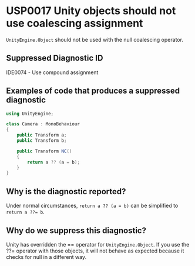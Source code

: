 # USP0017 Unity objects should not use coalescing assignment

`UnityEngine.Object` should not be used with the null coalescing operator.

## Suppressed Diagnostic ID

IDE0074 - Use compound assignment

## Examples of code that produces a suppressed diagnostic
```csharp
using UnityEngine;

class Camera : MonoBehaviour
{
	public Transform a;
	public Transform b;

	public Transform NC()
	{
		return a ?? (a = b);
	}
}
```

## Why is the diagnostic reported?

Under normal circumstances, `return a ?? (a = b)` can be simplified to `return a ??= b`.

## Why do we suppress this diagnostic?

Unity has overridden the == operator for `UnityEngine.Object`. If you use the ??= operator with those objects, it will not behave as expected because it checks for null in a different way.